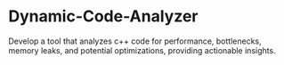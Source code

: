 # Dynamic-Code-Analyzer

Develop a tool that analyzes c++ code for performance, bottlenecks, memory leaks, and potential optimizations, providing actionable insights.
